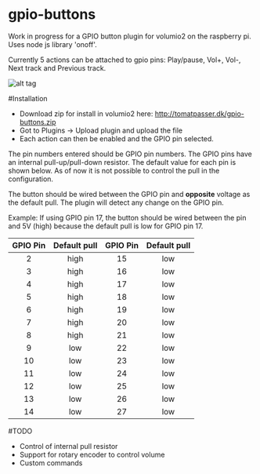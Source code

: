 # gpio-buttons

Work in progress for a GPIO button plugin for volumio2 on the raspberry pi. Uses node js library 'onoff'.

Currently 5 actions can be attached to gpio pins: Play/pause, Vol+, Vol-, Next track and Previous track.

![alt tag](http://tomatpasser.dk/gpio-buttons2.png)

#Installation

- Download zip for install in volumio2 here: http://tomatpasser.dk/gpio-buttons.zip
- Got to Plugins -> Upload plugin and upload the file
- Each action can then be enabled and the GPIO pin selected.

The pin numbers entered should be GPIO pin numbers. The GPIO pins have an internal pull-up/pull-down resistor. The default value for each pin is shown below. As of now it is not possible to control the pull in the configuration. 

The button should be wired between the GPIO pin and __opposite__ voltage as the default pull. The plugin will detect any change on the GPIO pin.

Example: If using GPIO pin 17, the button should be wired between the pin and 5V (high) because the default pull is low for GPIO pin 17.

| GPIO Pin      | Default pull  | GPIO Pin      | Default pull  |
| :-----------: |:-------------:| :-----------: |:-------------:|
| 2             | high          | 15            | low           |
| 3             | high          | 16            | low           |
| 4             | high          | 17            | low           |
| 5             | high          | 18            | low           |
| 6             | high          | 19            | low           |
| 7             | high          | 20            | low           |
| 8             | high          | 21            | low           |
| 9             | low           | 22            | low           |
| 10            | low           | 23            | low           |
| 11            | low           | 24            | low           |
| 12            | low           | 25            | low           |
| 13            | low           | 26            | low           |
| 14            | low           | 27            | low           |

#TODO
- Control of internal pull resistor
- Support for rotary encoder to control volume
- Custom commands
